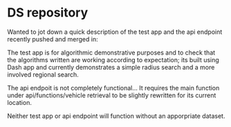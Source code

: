 # DS repository

Wanted to jot down a quick description of the test app and the api endpoint recently pushed and merged in:

The test app is for algorithmic demonstrative purposes and to check that the algorithms written are working according to expectation;
its built using Dash app and currently demonstrates a simple radius search and a more involved regional search.

The api endpoit is not completely functional... It requires the main function under api/functions/vehicle retrieval to be slightly rewritten for
its current location.

Neither test app or api endpoint will function without an apporpriate dataset.
